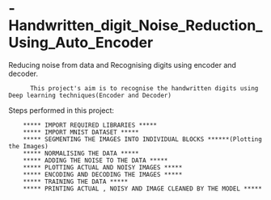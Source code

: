 # -Handwritten_digit_Noise_Reduction_Using_Auto_Encoder
Reducing noise from data and Recognising digits using encoder and decoder.
   
          This project's aim is to recognise the handwritten digits using Deep learning techniques(Encoder and Decoder)
 
 Steps performed in this project:
 
        ***** IMPORT REQUIRED LIBRARIES *****
        ***** IMPORT MNIST DATASET *****
        ***** SEGMENTING THE IMAGES INTO INDIVIDUAL BLOCKS ******(Plotting the Images)
        ***** NORMALISING THE DATA *****
        ***** ADDING THE NOISE TO THE DATA *****
        ***** PLOTTING ACTUAL AND NOISY IMAGES *****
        ***** ENCODING AND DECODING THE IMAGES *****
        ***** TRAINING THE DATA *****
        ***** PRINTING ACTUAL , NOISY AND IMAGE CLEANED BY THE MODEL *****
